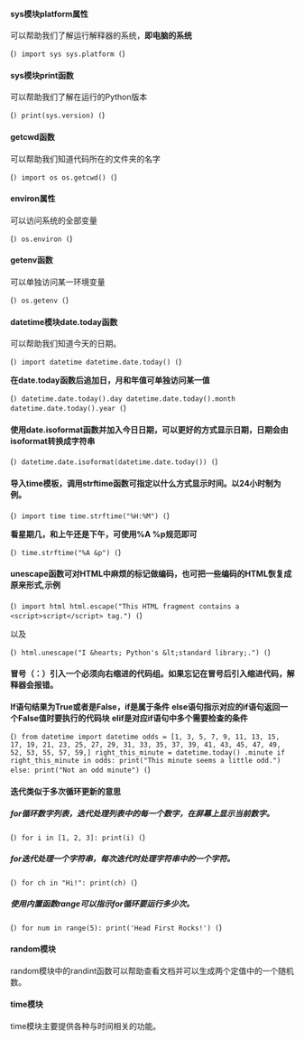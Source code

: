 #### sys模块platform属性
可以帮助我们了解运行解释器的系统，**即电脑的系统**

(```)
import sys
sys.platform
(```)

#### sys模块print函数
可以帮助我们了解在运行的Python版本

(```)
print(sys.version)
(```)

#### getcwd函数
可以帮助我们知道代码所在的文件夹的名字

(```)
import os
os.getcwd()
(```)

#### environ属性
可以访问系统的全部变量

(```)
os.environ
(```)

#### getenv函数
可以单独访问某一环境变量

(```)
os.getenv
(```)

#### datetime模块date.today函数
可以帮助我们知道今天的日期。

(```)
import datetime
datetime.date.today()
(```)

**在date.today函数后追加日，月和年值可单独访问某一值**

(```)
datetime.date.today().day
datetime.date.today().month
datetime.date.today().year
(```)
#### 使用date.isoformat函数并加入今日日期，可以更好的方式显示日期，日期会由isoformat转换成字符串

(```)
datetime.date.isoformat(datetime.date.today())
(```)

#### 导入time模板，调用strftime函数可指定以什么方式显示时间。以24小时制为例。

(```)
import time
time.strftime("%H:%M")
(```)

**看星期几，和上午还是下午，可使用%A %p规范即可**

(```)
time.strftime("%A &p")
(```)

#### unescape函数可对HTML中麻烦的标记做编码，也可把一些编码的HTML恢复成原来形式,示例

(```)
import html
html.escape("This HTML fragment contains a <script>script</script> tag.")
(```)

以及

(```)
html.unescape("I &hearts; Python's &lt;standard library;.")
(```)

#### 冒号（：）引入一个必须向右缩进的代码组。如果忘记在冒号后引入缩进代码，解释器会报错。
**If语句结果为True或者是False，if是属于条件**
**else语句指示对应的if语句返回一个False值时要执行的代码块**
**elif是对应if语句中多个需要检查的条件**

(```)
from datetime import datetime
odds = [1, 3, 5, 7, 9, 11, 13, 15, 17, 19, 21, 23, 25, 27, 29, 31, 33, 35, 37, 39, 41, 43, 45, 47, 49, 52, 53, 55, 57, 59,]
right_this_minute = datetime.today() .minute
if right_this_minute in odds:
    print("This minute seems a little odd.")
else:
    print("Not an odd minute")
(```)

#### 迭代类似于多次循环更新的意思
##### for循环数字列表，迭代处理列表中的每一个数字，在屏幕上显示当前数字。

(```)
for i in [1, 2, 3]:
          print(i)
(```)

##### for迭代处理一个字符串，每次迭代时处理字符串中的一个字符。

(```)
for ch in "Hi!":
          print(ch)
(```)

##### 使用内置函数range可以指示for循环要运行多少次。

(```)
for num in range(5):
          print('Head First Rocks!')
(```)

#### random模块
random模块中的randint函数可以帮助查看文档并可以生成两个定值中的一个随机数。
#### time模块
time模块主要提供各种与时间相关的功能。
